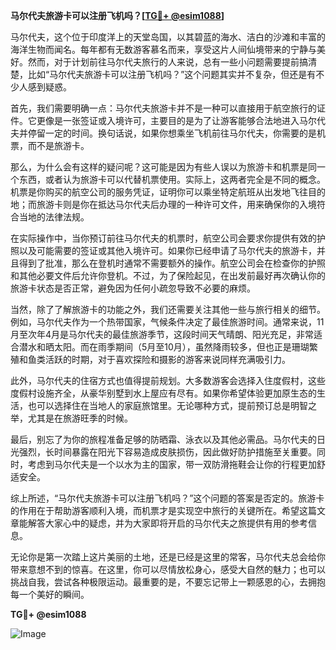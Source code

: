 **马尔代夫旅游卡可以注册飞机吗？[[TG💪+ @esim1088](https://t.me/s/esim1088)]**

马尔代夫，这个位于印度洋上的天堂岛国，以其碧蓝的海水、洁白的沙滩和丰富的海洋生物而闻名。每年都有无数游客慕名而来，享受这片人间仙境带来的宁静与美好。然而，对于计划前往马尔代夫旅行的人来说，总有一些小问题需要提前搞清楚，比如“马尔代夫旅游卡可以注册飞机吗？”这个问题其实并不复杂，但还是有不少人感到疑惑。

首先，我们需要明确一点：马尔代夫旅游卡并不是一种可以直接用于航空旅行的证件。它更像是一张签证或入境许可，主要目的是为了让游客能够合法地进入马尔代夫并停留一定的时间。换句话说，如果你想乘坐飞机前往马尔代夫，你需要的是机票，而不是旅游卡。

那么，为什么会有这样的疑问呢？这可能是因为有些人误以为旅游卡和机票是同一个东西，或者认为旅游卡可以代替机票使用。实际上，这两者完全是不同的概念。机票是你购买的航空公司的服务凭证，证明你可以乘坐特定航班从出发地飞往目的地；而旅游卡则是你在抵达马尔代夫后办理的一种许可文件，用来确保你的入境符合当地的法律法规。

在实际操作中，当你预订前往马尔代夫的机票时，航空公司会要求你提供有效的护照以及可能需要的签证或其他入境许可。如果你已经申请了马尔代夫的旅游卡，并且得到了批准，那么在登机时通常不需要额外的操作。航空公司会在检查你的护照和其他必要文件后允许你登机。不过，为了保险起见，在出发前最好再次确认你的旅游卡状态是否正常，避免因为任何小疏忽导致不必要的麻烦。

当然，除了了解旅游卡的功能之外，我们还需要关注其他一些与旅行相关的细节。例如，马尔代夫作为一个热带国家，气候条件决定了最佳旅游时间。通常来说，11月至次年4月是马尔代夫的最佳旅游季节，这段时间天气晴朗、阳光充足，非常适合潜水和晒太阳。而在雨季期间（5月至10月），虽然降雨较多，但也正是珊瑚繁殖和鱼类活跃的时期，对于喜欢探险和摄影的游客来说同样充满吸引力。

此外，马尔代夫的住宿方式也值得提前规划。大多数游客会选择入住度假村，这些度假村设施齐全，从豪华别墅到水上屋应有尽有。如果你希望体验更加原生态的生活，也可以选择住在当地人的家庭旅馆里。无论哪种方式，提前预订总是明智之举，尤其是在旅游旺季的时候。

最后，别忘了为你的旅程准备足够的防晒霜、泳衣以及其他必需品。马尔代夫的日光强烈，长时间暴露在阳光下容易造成皮肤损伤，因此做好防护措施至关重要。同时，考虑到马尔代夫是一个以水为主的国家，带一双防滑拖鞋会让你的行程更加舒适安全。

综上所述，“马尔代夫旅游卡可以注册飞机吗？”这个问题的答案是否定的。旅游卡的作用在于帮助游客顺利入境，而机票才是实现空中旅行的关键所在。希望这篇文章能解答大家心中的疑虑，并为大家即将开启的马尔代夫之旅提供有用的参考信息。

无论你是第一次踏上这片美丽的土地，还是已经是这里的常客，马尔代夫总会给你带来意想不到的惊喜。在这里，你可以尽情放松身心，感受大自然的魅力；也可以挑战自我，尝试各种极限运动。最重要的是，不要忘记带上一颗感恩的心，去拥抱每一个美好的瞬间。

**TG💪+ @esim1088**

![Image](https://i.postimg.cc/4NQfJmqS/Snipaste-2025-05-13-00-14-12.png)